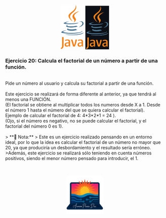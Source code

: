 <p align="center">
  <img src="https://raw.githubusercontent.com/APoves/Java/main/claro.png#gh-light-mode-only" alt="Logo modo claro" width="75">
  <img src="https://raw.githubusercontent.com/APoves/Java/main/oscuro.png#gh-dark-mode-only" alt="Logo modo oscuro" width="75">
</p>


### Ejercicio 20: Calcula el factorial de un número a partir de una función.
<br>
Pide un número al usuario y calcula su factorial a partir de una función.
<br>
<br>
Este ejercicio se realizará de forma diferente al anterior, ya que tendrá al menos una FUNCIÓN.
<br>
(El factorial se obtiene al multiplicar todos los numeros desde X a 1. Desde el número 1 hasta el número del que se quiera calcular el factorial).
<br>
Ejemplo de calcular el factorial de 4:  4*3*2*1 = 24 ).
<br>
(Ojo, si el número es negativo, no se puede calcular el factorial, y el factorial del número 0 es 1).
<br>
<br>
> **📝 Nota:**  
> Este es un ejercicio realizado pensando en un entorno ideal, por lo que la idea es calcular el factorial de un número no mayor que 20, ya que produciría un desbordamiento y el resultado sería erróneo.
>Además, este ejercicio se realizará sólo teniendo en cuenta números positivos, siendo el menor número pensado para introducir, el 1.
<br>
<br>
<br>


<p align="center">
<img src="https://github.com/APoves/APoves/blob/main/logo.png" alt="Mi Logo" width="120"/>
</p>

